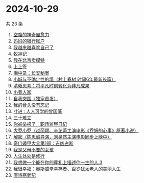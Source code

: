 # 2024-10-29

共 23 条

<!-- BEGIN WEREAD -->
<!-- 最后更新时间 2024-10-29 02:01:05 +0800 -->
1. [空腹的神奇自愈力](https://weread.qq.com/web/bookDetail/38232ef0813ab8bd6g016b5b)
1. [妈妈的银行账户](https://weread.qq.com/web/bookDetail/02e32c30813ab943bg011fdd)
1. [我越来越喜欢自己了](https://weread.qq.com/web/bookDetail/b8032ba0813ab94abg016b23)
1. [牧神记](https://weread.qq.com/web/bookDetail/47632010712cab88476dfc2)
1. [我在北京卖模特](https://weread.qq.com/web/bookDetail/e8d322c0813ab9499g012a20)
1. [上上签](https://weread.qq.com/web/bookDetail/61f326f0813ab814bg0109ab)
1. [画中录：长安秘案](https://weread.qq.com/web/bookDetail/ec532cd0813ab947fg01056e)
1. [小城与不确定性的墙（村上春树 时隔6年最新长篇）](https://weread.qq.com/web/bookDetail/93132e10813ab947fg011bc1)
1. [清晰思考：将平凡时刻转化为非凡成果](https://weread.qq.com/web/bookDetail/f2f324c0813ab92f4g0107cd)
1. [小巷人家](https://weread.qq.com/web/bookDetail/41532d00813ab79b6g010ac3)
1. [自我突围（独家首发）](https://weread.qq.com/web/bookDetail/09f329e0813ab94bfg01365c)
1. [我的骨头没有忘记](https://weread.qq.com/web/bookDetail/70232c00813ab944dg010f7a)
1. [寸进 : 人人可学的曾国藩](https://weread.qq.com/web/bookDetail/9c9325c0813ab944dg0142a2)
1. [三十难立](https://weread.qq.com/web/bookDetail/b5332d30813ab9407g0116d4)
1. [你被举报了：职场监察日记](https://weread.qq.com/web/bookDetail/7e932700813ab9480g0154f1)
1. [大乔小乔（赵丽颖、辛芷蕾主演电影《乔妍的心事》原著小说）](https://weread.qq.com/web/bookDetail/a7e32630813ab93c2g0114f5)
1. [解密（陈思诚导演，刘昊然主演电影同步上映中）](https://weread.qq.com/web/bookDetail/e1c32c205c9f30e1cdf7d38)
1. [奇门遁甲大全第1部：吉凶占断](https://weread.qq.com/web/bookDetail/f3b32f70813ab92a3g015a99)
1. [我是父母不要的女孩](https://weread.qq.com/web/bookDetail/c70329d0813ab93d6g0178c6)
1. [人生处处是修行](https://weread.qq.com/web/bookDetail/00932850720799b2009c8cc)
1. [我想做一个能在你的葬礼上描述你一生的人.3](https://weread.qq.com/web/bookDetail/38f32690813ab6e23g019e4e)
1. [我很幸福：奥斯威辛幸存者、百岁犹太老人的美丽人生](https://weread.qq.com/web/bookDetail/08c32d50813ab726cg0100cd)
1. [唐诗寒武纪](https://weread.qq.com/web/bookDetail/03a32570813ab794ag017aac)
<!-- END WEREAD -->